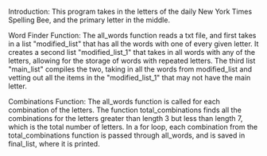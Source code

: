 Introduction:
This program takes in the letters of the daily New York Times Spelling Bee, and the primary letter in the middle. 

Word Finder Function:
The all_words function reads a txt file, and first takes in a list "modified_list" that has all the words with one of every given letter. It creates a second list "modified_list_1" that takes in all words with any of the letters, allowing for the storage of words with repeated letters. The third list "main_list" compiles the two, taking in all the words from modified_list and vetting out all the items in the "modified_list_1" that may not have the main letter.

Combinations Function:
The all_words function is called for each combination of the letters. The function total_combinations finds all the combinations for the letters greater than length 3 but less than length 7, which is the total number of letters. In a for loop, each combination from the total_combinations function is passed through all_words, and is saved in final_list, where it is printed. 

